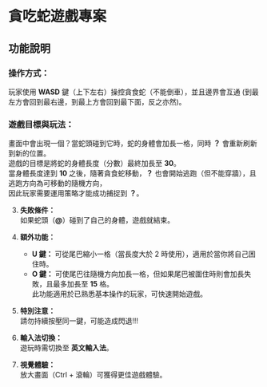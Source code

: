 # 貪吃蛇遊戲專案
## 功能說明 
### 操作方式：  
   玩家使用 **WASD** 鍵（上下左右）操控貪食蛇（不能倒車），並且邊界會互通
   (到最左方會回到最右邊，到最上方會回到最下面，反之亦然)。
### 遊戲目標與玩法：  
   畫面中會出現一個？當蛇頭碰到它時，蛇的身體會加長一格，同時 **？** 會重新刷新到新的位置。  
   遊戲的目標是將蛇的身體長度（分數）最終加長至 **30**。  
   當身體長度達到 **10** 之後，隨著貪食蛇移動，**？** 也會開始逃跑（但不能穿牆），且逃跑方向為可移動的隨機方向，  
   因此玩家需要運用策略才能成功捕捉到 **？**。

3. **失敗條件：**  
   如果蛇頭（**@**）碰到了自己的身體，遊戲就結束。

4. **額外功能：**  
   - **U 鍵：** 可從尾巴縮小一格（當長度大於 2 時使用），適用於當你將自己困住時。  
   - **O 鍵：** 可使尾巴往隨機方向加長一格，但如果尾巴被圍住時則會加長失敗，且最多加長至 **15** 格。  
     此功能適用於已熟悉基本操作的玩家，可快速開始遊戲。

5. **特別注意：**  
   請勿持續按壓同一鍵，可能造成閃退!!!

6. **輸入法切換：**  
   遊玩時需切換至 **英文輸入法**。

7. **視覺體驗：**  
   放大畫面（Ctrl + 滾輪）可獲得更佳遊戲體驗。
